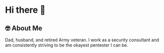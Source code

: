 # Hi there 👋

## 🤓 About Me
Dad, husband, and retired Army veteran. I work as a security consultant and am consistently striving to be the okayest pentester I can be.   
